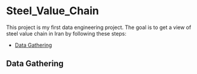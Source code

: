 # Steel_Value_Chain

This project is my first data engineering project. The goal is to get a view of steel value chain in Iran by following these steps:

- [Data Gathering](#data-gathering)

## Data Gathering
